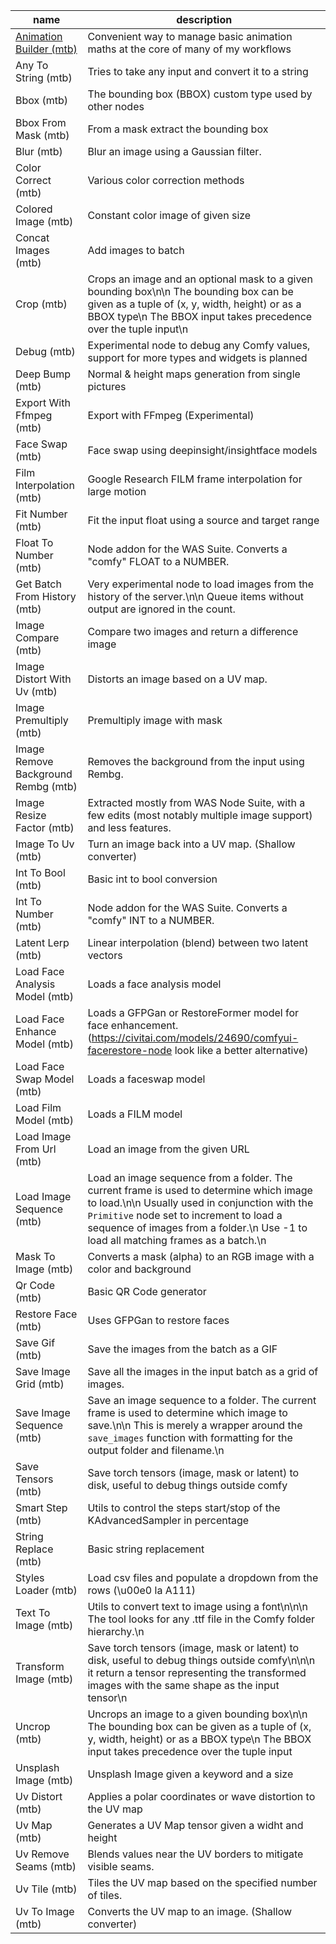 |name | description| 
| - | - |
| [Animation Builder (mtb)](nodes-animation-builder) | Convenient way to manage basic animation maths at the core of many of my workflows| 
| Any To String (mtb) | Tries to take any input and convert it to a string| 
| Bbox (mtb) | The bounding box (BBOX) custom type used by other nodes| 
| Bbox From Mask (mtb) | From a mask extract the bounding box| 
| Blur (mtb) | Blur an image using a Gaussian filter.| 
| Color Correct (mtb) | Various color correction methods| 
| Colored Image (mtb) | Constant color image of given size| 
| Concat Images (mtb) | Add images to batch| 
| Crop (mtb) | Crops an image and an optional mask to a given bounding box\n\n    The bounding box can be given as a tuple of (x, y, width, height) or as a BBOX type\n    The BBOX input takes precedence over the tuple input\n|| 
| Debug (mtb) | Experimental node to debug any Comfy values, support for more types and widgets is planned| 
| Deep Bump (mtb) | Normal & height maps generation from single pictures| 
| Export With Ffmpeg (mtb) | Export with FFmpeg (Experimental)| 
| Face Swap (mtb) | Face swap using deepinsight/insightface models| 
| Film Interpolation (mtb) | Google Research FILM frame interpolation for large motion| 
| Fit Number (mtb) | Fit the input float using a source and target range| 
| Float To Number (mtb) | Node addon for the WAS Suite. Converts a \"comfy\" FLOAT to a NUMBER.| 
| Get Batch From History (mtb) | Very experimental node to load images from the history of the server.\n\n    Queue items without output are ignored in the count.| 
| Image Compare (mtb) | Compare two images and return a difference image| 
| Image Distort With Uv (mtb) | Distorts an image based on a UV map.| 
| Image Premultiply (mtb) | Premultiply image with mask| 
| Image Remove Background Rembg (mtb) | Removes the background from the input using Rembg.| 
| Image Resize Factor (mtb) | Extracted mostly from WAS Node Suite, with a few edits (most notably multiple image support) and less features.| 
| Image To Uv (mtb) | Turn an image back into a UV map. (Shallow converter)| 
| Int To Bool (mtb) | Basic int to bool conversion| 
| Int To Number (mtb) | Node addon for the WAS Suite. Converts a \"comfy\" INT to a NUMBER.| 
| Latent Lerp (mtb) | Linear interpolation (blend) between two latent vectors| 
| Load Face Analysis Model (mtb) | Loads a face analysis model| 
| Load Face Enhance Model (mtb) | Loads a GFPGan or RestoreFormer model for face enhancement. (https://civitai.com/models/24690/comfyui-facerestore-node look like a better alternative)| 
| Load Face Swap Model (mtb) | Loads a faceswap model| 
| Load Film Model (mtb) | Loads a FILM model| 
| Load Image From Url (mtb) | Load an image from the given URL| 
| Load Image Sequence (mtb) | Load an image sequence from a folder. The current frame is used to determine which image to load.\n\n    Usually used in conjunction with the `Primitive` node set to increment to load a sequence of images from a folder.\n    Use -1 to load all matching frames as a batch.\n|| 
| Mask To Image (mtb) | Converts a mask (alpha) to an RGB image with a color and background| 
| Qr Code (mtb) | Basic QR Code generator| 
| Restore Face (mtb) | Uses GFPGan to restore faces| 
| Save Gif (mtb) | Save the images from the batch as a GIF| 
| Save Image Grid (mtb) | Save all the images in the input batch as a grid of images.| 
| Save Image Sequence (mtb) | Save an image sequence to a folder. The current frame is used to determine which image to save.\n\n    This is merely a wrapper around the `save_images` function with formatting for the output folder and filename.\n|| 
| Save Tensors (mtb) | Save torch tensors (image, mask or latent) to disk, useful to debug things outside comfy| 
| Smart Step (mtb) | Utils to control the steps start/stop of the KAdvancedSampler in percentage| 
| String Replace (mtb) | Basic string replacement| 
| Styles Loader (mtb) | Load csv files and populate a dropdown from the rows (\u00e0 la A111)| 
| Text To Image (mtb) | Utils to convert text to image using a font\n\n\n    The tool looks for any .ttf file in the Comfy folder hierarchy.\n|| 
| Transform Image (mtb) | Save torch tensors (image, mask or latent) to disk, useful to debug things outside comfy\n\n\n    it return a tensor representing the transformed images with the same shape as the input tensor\n|| 
| Uncrop (mtb) | Uncrops an image to a given bounding box\n\n    The bounding box can be given as a tuple of (x, y, width, height) or as a BBOX type\n    The BBOX input takes precedence over the tuple input| 
| Unsplash Image (mtb) | Unsplash Image given a keyword and a size| 
| Uv Distort (mtb) | Applies a polar coordinates or wave distortion to the UV map| 
| Uv Map (mtb) | Generates a UV Map tensor given a widht and height| 
| Uv Remove Seams (mtb) | Blends values near the UV borders to mitigate visible seams.| 
| Uv Tile (mtb) | Tiles the UV map based on the specified number of tiles.| 
| Uv To Image (mtb) | Converts the UV map to an image. (Shallow converter)| 